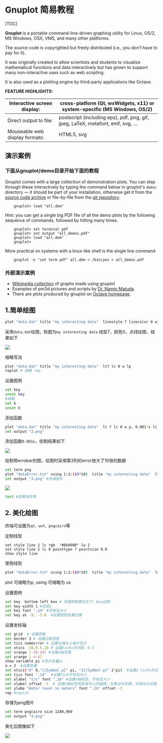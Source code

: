 # Gnuplot 简易教程

[TOC]

**Gnuplot** is a portable command-line-driven graphing utility for Linux, OS/2, MS Windows, OSX, VMS, and many other platforms.

The source code is copyrighted but freely distributed (i.e., you don’t have to pay for it).

It was originally created to allow scientists and students to visualize mathematical functions and data interactively but has grown to support many non-interactive uses such as web scripting.

It is also used as a plotting engine by third-party applications like Octave.

**FEATURE HIGHLIGHTS:**

| Interactive screen display:    | cross-platform (Qt, wxWidgets, x11) or system-specific (MS Windows, OS/2) |
| ------------------------------ | ------------------------------------------------------------ |
| Direct output to file:         | postscript (including eps), pdf, png, gif, jpeg, LaTeX, metafont, emf, svg, … |
| Mouseable web display formats: | HTML5, svg                                                   |

## 演示案例

### 下面从gnuplot/demo目录开始下面的教程

Gnuplot comes with a large collection of demonstration plots. You can step through these interactively by typing the command below in gnuplot's `demo/` directory — it should be part of your installation, otherwise get it from the [source code archive](http://sourceforge.net/project/showfiles.php?group_id=2055) or file-by-file from the [git repository](https://sourceforge.net/p/gnuplot/gnuplot-main/ci/master/tree/).

```
    gnuplot> load "all.dem"
```

Hint: you can get a single big PDF file of all the demo plots by the following sequence of commands, followed by hitting <enter> many times.

```
    gnuplot> set terminal pdf
    gnuplot> set output "all_demos.pdf"
    gnuplot> load "all.dem"
    gnuplot> 
```

More practical on systems with a linux-like shell is the single line command

```
    gnuplot -e "set term pdf" all.dem < /bin/yes > all_demos.pdf
```

### 外部演示案例

- [Wikimedia collection](http://commons.wikimedia.org/wiki/Category:Gnuplot_diagrams) of graphs made using gnuplot
- Examples of pm3d pictures and scripts by [Dr. Namio Matuda](http://ayapin-film.sakura.ne.jp/Gnuplot/pm3d.html).
- There are plots produced by gnuplot on [Octave homepage](http://www.octave.org/).

## 1.简单绘图

```sh
plot "data.dat" title "my interesting data"  linestyle 7 linecolor 0 with linespoints
```

采用`data.dat`绘图，标题为`my interesting data` 线型7，颜色0，点线绘图，结果如下

![](1.png)

缩略写法

```sh
plot "data.dat" title "my interesting data"  lt7 lc 0 w lp
replot # 缩略 rep
```

设置图例

```sh
set key  
unset key
#缩略
set k
unset k
```

添加函数

```sh
plot "data.dat" title "my interesting data"  lt 7 lc 0 w p, 0.001*x lc 7 title "0.001x"
set output "2.png"
```

添加函数`0.001x`，绘制结果如下

![](2.png)

绘制带errobar的图，绘图时采用第3列的error放大了10倍的数据

```sh
set term png
plot "dataError.txt" using 1:2:($3*10)  title "my interesting data"  lt 7 lc 0 with errorbars, sin(x) lc 7 title "sin(x) Model"
set output "3.png" #存储图片
```

![](3.png)

```sh
test #查看线性等
```



## 2. 美化绘图

终端可设置为`qt、wxt、pngcairo`等

定制线型

``` 
set style line 1 lc rgb  "#8b0000" lw 2
set style line 2 lc 0 pointtype 7 pointsize 0.9
show style line
```

使用线型

```sh
plot "dataError.txt" using 1:2:($3*10)  title "my interesting data"  ls 1 lt 7 lc 0 with errorbars, sin(x) ls 2 lc 7 title "sin(x) Model"
```

plot 可缩略为p, using 可缩略为 us

设置图例

```sh
set key  bottom left box # 将图例放置在左下，box边框
set key width 1 #线宽1
set key font ",14" #字体及大小
set key at -9, -3.8  #设置图例放置位置
```

设置坐标轴

```sh
set grid  # 设置网格
set border 3 # 设置边框宽度
set tics nommirror # 设置右轴与上轴不显示
set xtics -10,0.5,10 # 设置ticks的间距，0.5
set xrange [-10:10] #设置x轴范围
set yrange [-4:4]
show variable pi #显示变量pi
a = 2  #设置变量
set xtics("0" 0,"{/Symbol p}" pi, "2{/Symbol p}" 2*pi)  #设置x ticks的显示标签pi
set tics font ",14"  #设置tick字体及大小
set xlabel "t/s" font ",16" #设置x轴标签，字体及大小
set xlabel offset -1  # 设置x轴标签的距离中心的偏移，左移动为负数，右移动为正数
set ylabe "Water level in meters" font ",16" offset -1 
rep #replot
```

存储为png图片

```sh
set term pngcairo size 1280,960
set output "4.png"
```

美化后图像如下

![](4.png)









